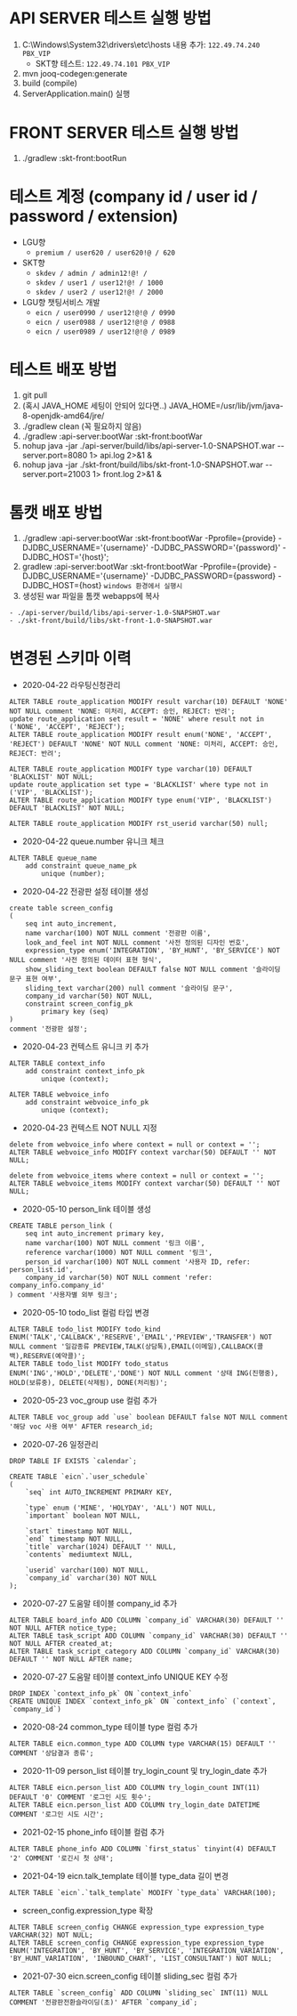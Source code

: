 # API SERVER 테스트 실행 방법
1. C:\Windows\System32\drivers\etc\hosts 내용 추가: ```122.49.74.240 PBX_VIP```
   * SKT향 테스트: ```122.49.74.101 PBX_VIP```
1. mvn jooq-codegen:generate
1. build (compile)
1. ServerApplication.main() 실행

# FRONT SERVER 테스트 실행 방법
1. ./gradlew :skt-front:bootRun

# 테스트 계정 (company id / user id / password / extension)
* LGU향
  * ```premium / user620 / user620!@ / 620```
* SKT향
  * ```skdev / admin / admin12!@! / ```
  * ```skdev / user1 / user12!@! / 1000```
  * ```skdev / user2 / user12!@! / 2000```
* LGU향 챗팅서비스 개발
  * ```eicn / user0990 / user12!@!@ / 0990```
  * ```eicn / user0988 / user12!@!@ / 0988```
  * ```eicn / user0989 / user12!@!@ / 0989```

# 테스트 배포 방법
1. git pull
1. (혹시 JAVA_HOME 세팅이 안되어 있다면..) JAVA_HOME=/usr/lib/jvm/java-8-openjdk-amd64/jre/
1. ./gradlew clean (꼭 필요하지 않음)
1. ./gradlew :api-server:bootWar :skt-front:bootWar
1. nohup java -jar ./api-server/build/libs/api-server-1.0-SNAPSHOT.war --server.port=8080 1> api.log 2>&1 &
1. nohup java -jar ./skt-front/build/libs/skt-front-1.0-SNAPSHOT.war --server.port=21003 1> front.log 2>&1 &

# 톰캣 배포 방법
1. ./gradlew :api-server:bootWar :skt-front:bootWar -Pprofile={provide} -DJDBC_USERNAME='{username}' -DJDBC_PASSWORD='{password}' -DJDBC_HOST='{host}';
1. gradlew :api-server:bootWar :skt-front:bootWar -Pprofile={provide} -DJDBC_USERNAME='{username}' -DJDBC_PASSWORD={password} -DJDBC_HOST={host}
```windows 환경에서 실행시```
1. 생성된 war 파일을 톰캣 webapps에 복사
```
- ./api-server/build/libs/api-server-1.0-SNAPSHOT.war 
- ./skt-front/build/libs/skt-front-1.0-SNAPSHOT.war
```

# 변경된 스키마 이력

* 2020-04-22 라우팅신청관리
```
ALTER TABLE route_application MODIFY result varchar(10) DEFAULT 'NONE' NOT NULL comment 'NONE: 미처리, ACCEPT: 승인, REJECT: 반려';
update route_application set result = 'NONE' where result not in ('NONE', 'ACCEPT', 'REJECT');
ALTER TABLE route_application MODIFY result enum('NONE', 'ACCEPT', 'REJECT') DEFAULT 'NONE' NOT NULL comment 'NONE: 미처리, ACCEPT: 승인, REJECT: 반려';

ALTER TABLE route_application MODIFY type varchar(10) DEFAULT 'BLACKLIST' NOT NULL;
update route_application set type = 'BLACKLIST' where type not in ('VIP', 'BLACKLIST');
ALTER TABLE route_application MODIFY type enum('VIP', 'BLACKLIST') DEFAULT 'BLACKLIST' NOT NULL;

ALTER TABLE route_application MODIFY rst_userid varchar(50) null;
```

* 2020-04-22 queue.number 유니크 체크
```
ALTER TABLE queue_name
	add constraint queue_name_pk
		unique (number);
```

* 2020-04-22 전광판 설정 테이블 생성
```
create table screen_config
(
	seq int auto_increment,
	name varchar(100) NOT NULL comment '전광판 이름',
	look_and_feel int NOT NULL comment '사전 정의된 디자인 번호',
	expression_type enum('INTEGRATION', 'BY_HUNT', 'BY_SERVICE') NOT NULL comment '사전 정의된 데이터 표현 형식',
	show_sliding_text boolean DEFAULT false NOT NULL comment '슬라이딩 문구 표현 여부',
	sliding_text varchar(200) null comment '슬라이딩 문구',
	company_id varchar(50) NOT NULL,
	constraint screen_config_pk
		primary key (seq)
)
comment '전광판 설정';
```

* 2020-04-23 컨텍스트 유니크 키 추가
```
ALTER TABLE context_info
	add constraint context_info_pk
		unique (context);

ALTER TABLE webvoice_info
	add constraint webvoice_info_pk
		unique (context);
```

* 2020-04-23 컨텍스트 NOT NULL 지정
```
delete from webvoice_info where context = null or context = '';
ALTER TABLE webvoice_info MODIFY context varchar(50) DEFAULT '' NOT NULL;

delete from webvoice_items where context = null or context = '';
ALTER TABLE webvoice_items MODIFY context varchar(50) DEFAULT '' NOT NULL;
```

* 2020-05-10 person_link 테이블 생성
```
CREATE TABLE person_link (
    seq int auto_increment primary key,
    name varchar(100) NOT NULL comment '링크 이름',
    reference varchar(1000) NOT NULL comment '링크',
	person_id varchar(100) NOT NULL comment '사용자 ID, refer: person_list.id',
	company_id varchar(50) NOT NULL comment 'refer: company_info.company_id'
) comment '사용자별 외부 링크';
```

* 2020-05-10 todo_list 컬럼 타입 변경
```
ALTER TABLE todo_list MODIFY todo_kind ENUM('TALK','CALLBACK','RESERVE','EMAIL','PREVIEW','TRANSFER') NOT NULL comment '일감종류 PREVIEW,TALK(상담톡),EMAIL(이메일),CALLBACK(콜백),RESERVE(예약콜)';
ALTER TABLE todo_list MODIFY todo_status ENUM('ING','HOLD','DELETE','DONE') NOT NULL comment '상태 ING(진행중), HOLD(보류중), DELETE(삭제됨), DONE(처리됨)';
```

* 2020-05-23 voc_group use 컬럼 추가
```
ALTER TABLE voc_group add `use` boolean DEFAULT false NOT NULL comment '해당 voc 사용 여부' AFTER research_id;
```

* 2020-07-26 일정관리
```
DROP TABLE IF EXISTS `calendar`;

CREATE TABLE `eicn`.`user_schedule`
(
    `seq` int AUTO_INCREMENT PRIMARY KEY,

    `type` enum ('MINE', 'HOLYDAY', 'ALL') NOT NULL,
    `important` boolean NOT NULL,

    `start` timestamp NOT NULL,
    `end` timestamp NOT NULL,
    `title` varchar(1024) DEFAULT '' NULL,
    `contents` mediumtext NULL,

    `userid` varchar(100) NOT NULL,
    `company_id` varchar(30) NOT NULL
);
```

* 2020-07-27 도움말 테이블 company_id 추가
```
ALTER TABLE board_info ADD COLUMN `company_id` VARCHAR(30) DEFAULT '' NOT NULL AFTER notice_type;
ALTER TABLE task_script ADD COLUMN `company_id` VARCHAR(30) DEFAULT '' NOT NULL AFTER created_at;
ALTER TABLE task_script_category ADD COLUMN `company_id` VARCHAR(30) DEFAULT '' NOT NULL AFTER name;
```

* 2020-07-27 도움말 테이블 context_info UNIQUE KEY 수정
```
DROP INDEX `context_info_pk` ON `context_info`
CREATE UNIQUE INDEX `context_info_pk` ON `context_info` (`context`, `company_id`)
```

* 2020-08-24 common_type 테이블 type 컬럼 추가
```
ALTER TABLE eicn.common_type ADD COLUMN type VARCHAR(15) DEFAULT '' COMMENT '상담결과 종류';
```

* 2020-11-09 person_list 테이블 try_login_count 및 try_login_date 추가
```
ALTER TABLE eicn.person_list ADD COLUMN try_login_count INT(11) DEFAULT '0' COMMENT '로그인 시도 횟수';
ALTER TABLE eicn.person_list ADD COLUMN try_login_date DATETIME COMMENT '로그인 시도 시간';
```

* 2021-02-15 phone_info 테이블 컬럼 추가
```
ALTER TABLE phone_info ADD COLUMN `first_status` tinyint(4) DEFAULT '2' COMMENT '로긴시 첫 상태';
```

* 2021-04-19 eicn.talk_template 테이블 type_data 길이 변경
```
ALTER TABLE `eicn`.`talk_template` MODIFY `type_data` VARCHAR(100);
```

* screen_config.expression_type 확장
```
ALTER TABLE screen_config CHANGE expression_type expression_type VARCHAR(32) NOT NULL;
ALTER TABLE screen_config CHANGE expression_type expression_type ENUM('INTEGRATION', 'BY_HUNT', 'BY_SERVICE', 'INTEGRATION_VARIATION', 'BY_HUNT_VARIATION', 'INBOUND_CHART', 'LIST_CONSULTANT') NOT NULL;
```

* 2021-07-30 eicn.screen_config 테이블 sliding_sec 컬럼 추가
```
ALTER TABLE `screen_config` ADD COLUMN `sliding_sec` INT(11) NULL COMMENT '전광판전환슬라이딩(초)' AFTER `company_id`;
```